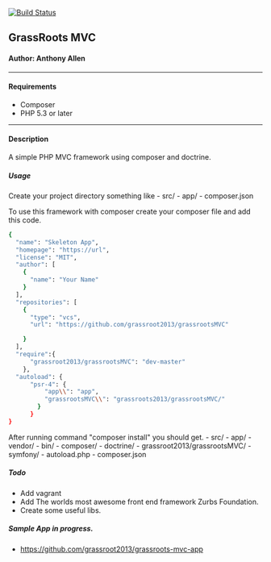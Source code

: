[![Build Status](https://travis-ci.org/grassroot2013/grassrootsMVC.svg?branch=master)](https://travis-ci.org/grassroot2013/grassrootsMVC)
## GrassRoots MVC

#### Author: Anthony Allen
---
#### Requirements

* Composer
* PHP 5.3 or later

---
#### Description

A simple PHP MVC framework using composer and doctrine.

##### Usage

Create your project directory something like
    - src/
    -   app/
    -   composer.json

To use this framework with composer create your composer file and add this code.

```sh
{
  "name": "Skeleton App",
  "homepage": "https://url",
  "license": "MIT",
  "author": [
    {
      "name": "Your Name"
    }
  ],
  "repositories": [
    {
      "type": "vcs",
      "url": "https://github.com/grassroot2013/grassrootsMVC"

    }
  ],
  "require":{
      "grassroot2013/grassrootsMVC": "dev-master"
    },
  "autoload": {
      "psr-4": {
          "app\\": "app",
          "grassrootsMVC\\": "grassroots2013/grassrootsMVC/"
        }
      }
}
```

After running command "composer install" you should get.
    - src/
    -   app/
    -   vendor/
    -       bin/
    -       composer/
    -       doctrine/
    -       grassroot2013/grassrootsMVC/
    -       symfony/
    -       autoload.php
    -   composer.json

##### Todo
* Add vagrant
* Add The worlds most awesome front end framework Zurbs Foundation.
* Create some useful libs.

##### Sample App in progress.
* https://github.com/grassroot2013/grassroots-mvc-app



